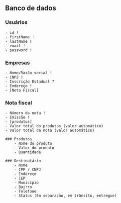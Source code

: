## Banco de dados

### Usuários

    - id !
    - firstName !
    - lastName !
    - email !
    - password !

### Empresas

    - Nome/Razão social !
    - CNPJ !
    - Inscrição Estadual ?
    - Endereço !
    - [Nota Fiscal]

### Nota fiscal

    - Número da nota !
    - Emissão !
    - [produtos]
    - Valor total do produtos (valor automático)
    - Valor total da nota (valor automático)

    ### Produtos
        - Nome do produto
        - Valor do produto
        - Quantidade

    ### Destinatário
        - Nome
        - CPF / CNPJ
        - Endereço
        - CEP
        - Município
        - Bairro
        - Telefone
        - Status (Em separação, em trânsito, entregue)
